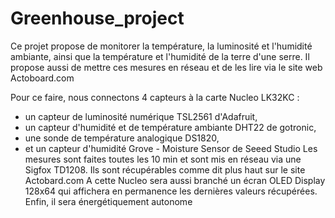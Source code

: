 # Greenhouse_project
Ce projet propose de monitorer la température, la luminosité et l'humidité ambiante, ainsi que la température et l'humidité de la terre d'une serre. Il propose aussi de mettre ces mesures en réseau et de les lire via le site web Actoboard.com

Pour ce faire, nous connectons 4 capteurs à la carte Nucleo LK32KC :
  - un capteur de luminosité numérique TSL2561 d'Adafruit,
  - un capteur d'humidité et de température ambiante DHT22 de gotronic,
  - une sonde de température analogique DS1820,
  - et un capteur d'humidité Grove - Moisture Sensor de Seeed Studio
Les mesures sont faites toutes les 10 min et sont mis en réseau via une Sigfox TD1208. Ils sont récupérables comme dit plus haut sur le site Actobard.com
A cette Nucleo sera aussi branché un écran OLED Display 128x64 qui affichera en permanence les dernières valeurs récupérées.
Enfin, il sera énergétiquement autonome 


